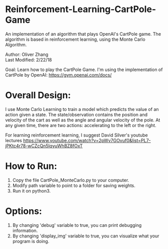 # Reinforcement-Learning-CartPole-Game
An implementation of an algorithm that plays OpenAI's CartPole game. The algorithm is based in reinforcement learning, using the Monte Carlo Algorithm.

Author: Oliver Zhang <br>
Last Modified: 2/22/18

Goal: Learn how to play the CartPole Game. I'm using the implementation of
CartPole by OpenAI:
https://gym.openai.com/docs/
 
# Overall Design:
I use Monte Carlo Learning to train a model which predicts the value of an 
action given a state. The state/observation contains the position and velocity
of the cart as well as the angle and angular velocity of the pole. At any
given time, there are two actions: accelerating to the left or the right.
 
For learning reinforcement learning, I suggest David Silver's youtube lectures
https://www.youtube.com/watch?v=2pWv7GOvuf0&list=PL7-jPKtc4r78-wCZcQn5IqyuWhBZ8fOxT

# How to Run:
1. Copy the file CartPole_MonteCarlo.py to your computer.
2. Modify path variable to point to a folder for saving weights.
3. Run it on python3.

# Options:
1. By changing 'debug' variable to true, you can print debugging information.
2. By changing 'display_img' variable to true, you can visualize what your program is doing.
